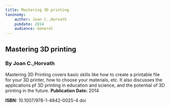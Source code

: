 ```yaml
---
title: Mastering 3D printing
taxonomy:
	author: Joan C.,Horvath
	pubdate: 2014
	audience: General
---
```

## Mastering 3D printing
### By Joan C.,Horvath

Mastering 3D Printing covers basic skills like how to create a printable file for your 3D printer, how to choose your materials, etc.  It also discusses the applications pf 3D printing in education and science, and the potential of 3D printing in the future. 
**Publication Date:** 2014

**ISBN:** 10.1007/978-1-4842-0025-4 doi